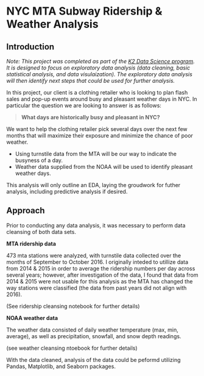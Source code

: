 # NYC MTA Subway Ridership & Weather Analysis

## Introduction

*Note: This project was completed as part of the [K2 Data Science program](http://www.k2datascience.com/).  It is designed to focus on exploratory data analysis (data cleaning, basic statistical analysis, and data visulaization).  The exploratory data analysis will then identify next steps that could be used for further analysis.*

In this project, our client is a clothing retailer who is looking to plan flash sales and pop-up events around busy and pleasant weather days in NYC.  In particular the question we are looking to answer is as follows:

> **What days are historically busy and pleasant in NYC?**

We want to help the clothing retailer pick several days over the next few months that will maximize their exposure and minimize the chance of poor weather.
* Using turnstile data from the MTA will be our way to indicate the busyness of a day. 
* Weather data supplied from the NOAA will be used to identify pleasant weather days. 

This analysis will only outline an EDA, laying the groudwork for futher analysis, including predictive analysis if desired. 

## Approach
Prior to conducting any data analysis, it was necessary to perform data cleansing of both data sets.  

**MTA ridership data**

473 mta stations were analyzed, with turnstile data collected over the months of September to October 2016.  I originally inteded to utillize data from 2014 & 2015 in order to average the ridership numbers per day across several years; however, after investigation of the data, I found that data from 2014 & 2015 were not usable for this analysis as the MTA has changed the way stations were classified (the data from past years did not align with 2016).

(See ridership cleansing notebook for further details)

**NOAA weather data**

The weather data consisted of daily weather temperature (max, min, average), as well as precipitation, snowfall, and snow depth readings.  

(see weather cleansing ntoebook for further details)

With the data cleaned, analysis of the data could be peformd utilizing Pandas, Matplotlib, and Seaborn packages. 


